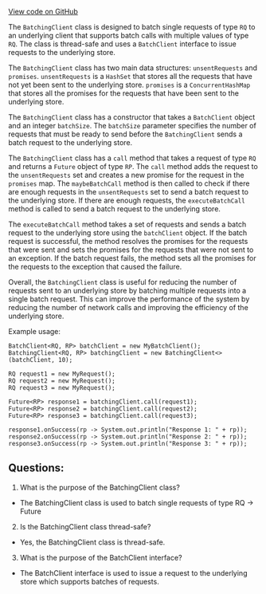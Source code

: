 [View code on GitHub](https://github.com/misbahsy/the-algorithm/src/java/com/twitter/search/ingester/pipeline/util/BatchingClient.java)

The `BatchingClient` class is designed to batch single requests of type `RQ` to an underlying client that supports batch calls with multiple values of type `RQ`. The class is thread-safe and uses a `BatchClient` interface to issue requests to the underlying store. 

The `BatchingClient` class has two main data structures: `unsentRequests` and `promises`. `unsentRequests` is a `HashSet` that stores all the requests that have not yet been sent to the underlying store. `promises` is a `ConcurrentHashMap` that stores all the promises for the requests that have been sent to the underlying store. 

The `BatchingClient` class has a constructor that takes a `BatchClient` object and an integer `batchSize`. The `batchSize` parameter specifies the number of requests that must be ready to send before the `BatchingClient` sends a batch request to the underlying store. 

The `BatchingClient` class has a `call` method that takes a request of type `RQ` and returns a `Future` object of type `RP`. The `call` method adds the request to the `unsentRequests` set and creates a new promise for the request in the `promises` map. The `maybeBatchCall` method is then called to check if there are enough requests in the `unsentRequests` set to send a batch request to the underlying store. If there are enough requests, the `executeBatchCall` method is called to send a batch request to the underlying store. 

The `executeBatchCall` method takes a set of requests and sends a batch request to the underlying store using the `batchClient` object. If the batch request is successful, the method resolves the promises for the requests that were sent and sets the promises for the requests that were not sent to an exception. If the batch request fails, the method sets all the promises for the requests to the exception that caused the failure. 

Overall, the `BatchingClient` class is useful for reducing the number of requests sent to an underlying store by batching multiple requests into a single batch request. This can improve the performance of the system by reducing the number of network calls and improving the efficiency of the underlying store. 

Example usage:

```
BatchClient<RQ, RP> batchClient = new MyBatchClient();
BatchingClient<RQ, RP> batchingClient = new BatchingClient<>(batchClient, 10);

RQ request1 = new MyRequest();
RQ request2 = new MyRequest();
RQ request3 = new MyRequest();

Future<RP> response1 = batchingClient.call(request1);
Future<RP> response2 = batchingClient.call(request2);
Future<RP> response3 = batchingClient.call(request3);

response1.onSuccess(rp -> System.out.println("Response 1: " + rp));
response2.onSuccess(rp -> System.out.println("Response 2: " + rp));
response3.onSuccess(rp -> System.out.println("Response 3: " + rp));
```
## Questions: 
 1. What is the purpose of the BatchingClient class?
- The BatchingClient class is used to batch single requests of type RQ -> Future<RP> to an underlying client that supports batch calls with multiple values of type RQ.

2. Is the BatchingClient class thread-safe?
- Yes, the BatchingClient class is thread-safe.

3. What is the purpose of the BatchClient interface?
- The BatchClient interface is used to issue a request to the underlying store which supports batches of requests.